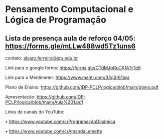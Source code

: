 # Pensamento Computacional e Lógica de Programação


## Lista de presença aula de reforço 04/05: https://forms.gle/mLLw488wd5Tz1uns6
contato: alvaro.ferreira@idp.edu.br

Link para o google forms: https://forms.gle/CTdMJpRuCKfATrTq9

Link para o Mentimeter: https://www.menti.com/34q2r61bpr

Plano de Ensino: https://github.com/IDP-PCLP/logica/blob/main/plano.pdf

Apresentação: https://github.com/IDP-PCLP/logica/blob/main/Aula%201.pdf

Links de canais do YouTube:

• https://www.youtube.com/c/ProgramaçãoDinâmica

• https://www.youtube.com/c/AmandaLemette
